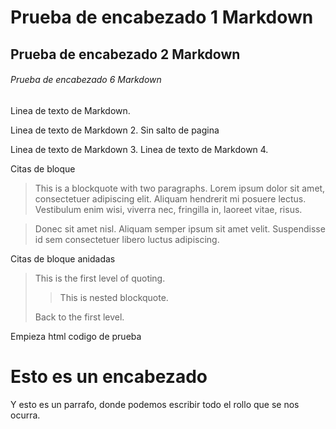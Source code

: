

# Prueba de encabezado 1 Markdown
## Prueba de encabezado 2 Markdown
###### Prueba de encabezado 6 Markdown

Linea de texto de Markdown.

Linea de texto de Markdown 2. Sin salto de pagina

Linea de texto de Markdown 3.
Linea de texto de Markdown 4.

Citas de bloque

> This is a blockquote with two paragraphs. Lorem ipsum dolor sit amet,
consectetuer adipiscing elit. Aliquam hendrerit mi posuere lectus.
Vestibulum enim wisi, viverra nec, fringilla in, laoreet vitae, risus.

> Donec sit amet nisl. Aliquam semper ipsum sit amet velit. Suspendisse
id sem consectetuer libero luctus adipiscing.

Citas de bloque anidadas

> This is the first level of quoting.
>
> > This is nested blockquote.
>
> Back to the first level.


Empieza html codigo de prueba
<html>
<head>
    <title>Esta es mi primera pagina</title>
</head>
    
<body>
    <h1>Esto es un encabezado</h1>
    <p>Y esto es un parrafo, donde podemos escribir todo el rollo que se nos ocurra.</p>
</body>
</html>
